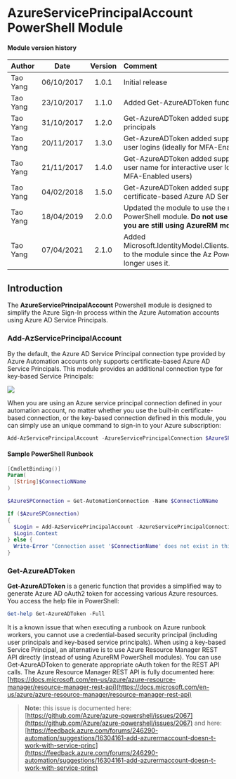 # AzureServicePrincipalAccount PowerShell Module

#### Module version history
| Author | Date | Version | Comment |
|:--- | :---: | :---: | :---
Tao Yang | 06/10/2017 | 1.0.1 | Initial release
Tao Yang | 23/10/2017 | 1.1.0 | Added Get-AzureADToken function
Tao Yang | 31/10/2017 | 1.2.0 | Get-AzureADToken added support for user principals
Tao Yang | 20/11/2017 | 1.3.0 | Get-AzureADToken added support for interactive user logins (ideally for MFA-Enabled users)
Tao Yang | 21/11/2017 | 1.4.0 | Get-AzureADToken added support for passing in user name for interactive user logins (ideally for MFA-Enabled users)
Tao Yang | 04/02/2018 | 1.5.0 | Get-AzureADToken added support for certificate-based Azure AD Service Principals
Tao Yang | 18/04/2019 | 2.0.0 | Updated the module to use the new Az PowerShell module. **Do not use this version if you are still using AzureRM modules.**
Tao Yang | 07/04/2021 | 2.1.0 | Added Microsoft.IdentityModel.Clients.ActiveDirectory.dll to the module since the Az PowerShell module no longer uses it.

## Introduction
The **AzureServicePrincipalAccount** Powershell module is designed to simplify the Azure Sign-In process within the Azure Automation accounts using Azure AD Service Principals.

### Add-AzServicePrincipalAccount

By the default, the Azure AD Service Principal connection type provided by Azure Automation accounts only supports certificate-based Azure AD Service Principals. This module provides an additional connection type for key-based Service Principals:

![](images/connectiontype.png)

When you are using an Azure service principal connection defined in your automation account, no matter whether you use the built-in certificate-based connection, or the key-based connection defined in this module, you can simply use an unique command to sign-in to your Azure subscription:
~~~PowerShell
Add-AzServicePrincipalAccount -AzureServicePrincipalConnection $AzureSPConnection
~~~

#### Sample PowerShell Runbook
~~~PowerShell
[CmdletBinding()]
Param(
  [String]$ConnectioNName
)

$AzureSPConnection = Get-AutomationConnection -Name $ConnectioNName

If ($AzureSPConnection)
{
  $Login = Add-AzServicePrincipalAccount -AzureServicePrincipalConnection $AzureSPConnection
  $Login.Context
} else {
  Write-Error "Connection asset '$ConnectionName' does not exist in this Automation account."
}
~~~

### Get-AzureADToken

**Get-AzureADToken** is a generic function that provides a simplified way to generate Azure AD oAuth2 token for accessing various Azure resources. You access the help file in PowerShell:
~~~PowerShell
Get-help Get-AzureADToken -Full
~~~

It is a known issue that when executing a runbook on Azure runbook workers, you cannot use a credential-based security principal (including user principals and key-based service principals). When using a key-based Service Principal, an alternative is to use Azure Resource Manager REST API directly (instead of using AzureRM PowerShell modules). You can use Get-AzureADToken to generate appropriate oAuth token for the REST API calls. The Azure Resource Manager REST API is fully documented here: [https://docs.microsoft.com/en-us/azure/azure-resource-manager/resource-manager-rest-api](https://docs.microsoft.com/en-us/azure/azure-resource-manager/resource-manager-rest-api)

>**Note:** this issue is documented here: [https://github.com/Azure/azure-powershell/issues/2067](https://github.com/Azure/azure-powershell/issues/2067) and here: [https://feedback.azure.com/forums/246290-automation/suggestions/16304161-add-azurermaccount-doesn-t-work-with-service-princ](https://feedback.azure.com/forums/246290-automation/suggestions/16304161-add-azurermaccount-doesn-t-work-with-service-princ)

